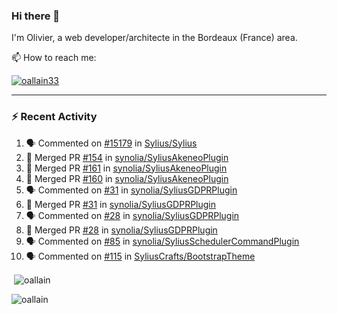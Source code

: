 ### Hi there 👋

I'm Olivier, a web developer/architecte in the Bordeaux (France) area.

📫 How to reach me:

<p> <a href="https://twitter.com/oallain33" target="blank"><img src="https://img.shields.io/twitter/follow/oallain33?logo=twitter&style=for-the-badge" alt="oallain33" /></a> </p>

---

### :zap: Recent Activity

<!--START_SECTION:activity-->
1. 🗣 Commented on [#15179](https://github.com/Sylius/Sylius/pull/15179#issuecomment-1652336428) in [Sylius/Sylius](https://github.com/Sylius/Sylius)
2. 🎉 Merged PR [#154](https://github.com/synolia/SyliusAkeneoPlugin/pull/154) in [synolia/SyliusAkeneoPlugin](https://github.com/synolia/SyliusAkeneoPlugin)
3. 🎉 Merged PR [#161](https://github.com/synolia/SyliusAkeneoPlugin/pull/161) in [synolia/SyliusAkeneoPlugin](https://github.com/synolia/SyliusAkeneoPlugin)
4. 🎉 Merged PR [#160](https://github.com/synolia/SyliusAkeneoPlugin/pull/160) in [synolia/SyliusAkeneoPlugin](https://github.com/synolia/SyliusAkeneoPlugin)
5. 🗣 Commented on [#31](https://github.com/synolia/SyliusGDPRPlugin/pull/31#issuecomment-1624873746) in [synolia/SyliusGDPRPlugin](https://github.com/synolia/SyliusGDPRPlugin)
6. 🎉 Merged PR [#31](https://github.com/synolia/SyliusGDPRPlugin/pull/31) in [synolia/SyliusGDPRPlugin](https://github.com/synolia/SyliusGDPRPlugin)
7. 🗣 Commented on [#28](https://github.com/synolia/SyliusGDPRPlugin/pull/28#issuecomment-1624872195) in [synolia/SyliusGDPRPlugin](https://github.com/synolia/SyliusGDPRPlugin)
8. 🎉 Merged PR [#28](https://github.com/synolia/SyliusGDPRPlugin/pull/28) in [synolia/SyliusGDPRPlugin](https://github.com/synolia/SyliusGDPRPlugin)
9. 🗣 Commented on [#85](https://github.com/synolia/SyliusSchedulerCommandPlugin/issues/85#issuecomment-1619568023) in [synolia/SyliusSchedulerCommandPlugin](https://github.com/synolia/SyliusSchedulerCommandPlugin)
10. 🗣 Commented on [#115](https://github.com/SyliusCrafts/BootstrapTheme/pull/115#issuecomment-1615156276) in [SyliusCrafts/BootstrapTheme](https://github.com/SyliusCrafts/BootstrapTheme)
<!--END_SECTION:activity-->

<p>&nbsp;<img align="center" src="https://github-readme-stats.vercel.app/api?username=oallain&show_icons=true&locale=en" alt="oallain" /></p>

<p><img align="center" src="https://github-readme-streak-stats.herokuapp.com/?user=oallain&" alt="oallain" /></p>

